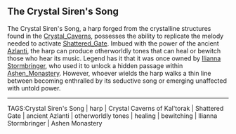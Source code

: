 ## The Crystal Siren's Song

The Crystal Siren's Song, a harp forged from the crystalline structures found in the [Crystal_Caverns](../Places/Crystal_Caverns.md), possesses the ability to replicate the melody needed to activate [Shattered_Gate](../Places/Shattered_Gate.md). Imbued with the power of the ancient [Azlanti](../Lore/Azlanti.md), the harp can produce otherworldly tones that can heal or bewitch those who hear its music. Legend has it that it was once owned by [Ilianna Stormbringer](../People/Ilianna_Stormbringer.md), who used it to unlock a hidden passage within [Ashen_Monastery](../Places/Ashen_Monastery.md). However, whoever wields the harp walks a thin line between becoming enthralled by its seductive song or emerging unaffected with untold power.


---

TAGS:Crystal Siren's Song | harp | Crystal Caverns of Kal'torak | Shattered Gate | ancient Azlanti | otherworldly tones | healing | bewitching | Ilianna Stormbringer | Ashen Monastery
